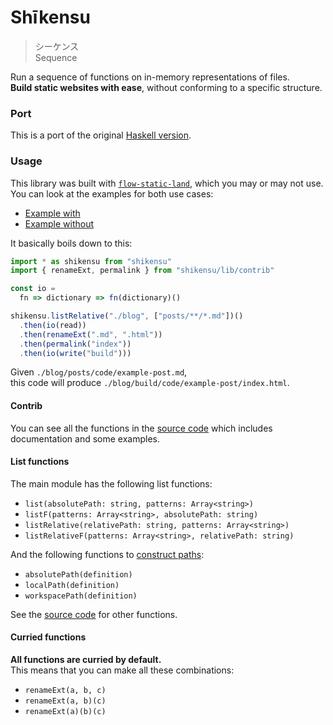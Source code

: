 # Shīkensu

> シーケンス    
> Sequence

Run a sequence of functions on in-memory representations of files.  
__Build static websites with ease__, without conforming to a specific structure.



### Port

This is a port of the original [Haskell version](https://github.com/icidasset/shikensu).



### Usage

This library was built with [`flow-static-land`](https://github.com/gcanti/flow-static-land), which you may or may not use.  
You can look at the examples for both use cases:

- [Example with](examples/blog/index.js#L61)
- [Example without](examples/portfolio/index.js#L56)

It basically boils down to this:

```js
import * as shikensu from "shikensu"
import { renameExt, permalink } from "shikensu/lib/contrib"

const io =
  fn => dictionary => fn(dictionary)()

shikensu.listRelative("./blog", ["posts/**/*.md"])()
  .then(io(read))
  .then(renameExt(".md", ".html"))
  .then(permalink("index"))
  .then(io(write("build")))
```

Given `./blog/posts/code/example-post.md`,  
this code will produce `./blog/build/code/example-post/index.html`.


#### Contrib

You can see all the functions in the [source code](src/shikensu/contrib.js#L21) which includes documentation and some examples.


#### List functions

The main module has the following list functions:

- `list(absolutePath: string, patterns: Array<string>)`
- `listF(patterns: Array<string>, absolutePath: string)`
- `listRelative(relativePath: string, patterns: Array<string>)`
- `listRelativeF(patterns: Array<string>, relativePath: string)`

And the following functions to [construct paths](src/shikensu/internal/paths.js#L16):

- `absolutePath(definition)`
- `localPath(definition)`
- `workspacePath(definition)`

See the [source code](src/shikensu.js#L34) for other functions.


#### Curried functions

__All functions are curried by default.__  
This means that you can make all these combinations:

- `renameExt(a, b, c)`
- `renameExt(a, b)(c)`
- `renameExt(a)(b)(c)`

